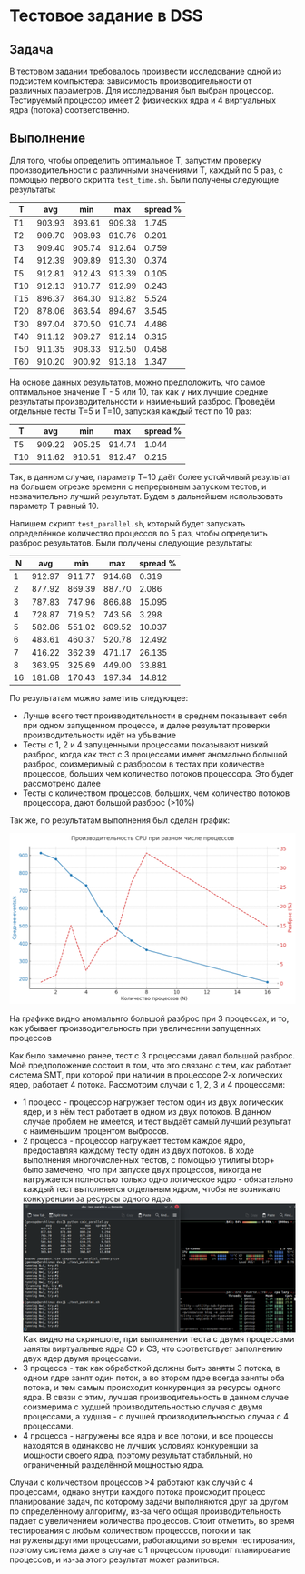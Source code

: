 # Тестовое задание в DSS

## Задача

В тестовом задании требовалось произвести исследование одной из подсистем компьютера: зависимость производительности от различных параметров. Для исследования был выбран процессор. Тестируемый процессор имеет 2 физических ядра и 4 виртуальных ядра (потока) соответственно.

## Выполнение

Для того, чтобы определить оптимальное T, запустим проверку производительности с различными значениями T, каждый по 5 раз, с помощью первого скрипта `test_time.sh`. Были получены следующие результаты:

| T   | avg    | min    | max    | spread % |
| --- | ------ | ------ | ------ | -------- |
| T1  | 903.93 | 893.61 | 909.38 | 1.745    |
| T2  | 909.70 | 908.93 | 910.76 | 0.201    |
| T3  | 909.40 | 905.74 | 912.64 | 0.759    |
| T4  | 912.39 | 909.89 | 913.30 | 0.374    |
| T5  | 912.81 | 912.43 | 913.39 | 0.105    |
| T10 | 912.13 | 910.77 | 912.99 | 0.243    |
| T15 | 896.37 | 864.30 | 913.82 | 5.524    |
| T20 | 878.06 | 863.54 | 894.67 | 3.545    |
| T30 | 897.04 | 870.50 | 910.74 | 4.486    |
| T40 | 911.12 | 909.27 | 912.14 | 0.315    |
| T50 | 911.35 | 908.33 | 912.50 | 0.458    |
| T60 | 910.20 | 900.92 | 913.18 | 1.347    |

На основе данных результатов, можно предположить, что самое оптимальное значение T - 5 или 10, так как у них лучшие средние результаты производительности и наименьший разброс. Проведём отдельные тесты T=5 и T=10, запуская каждый тест по 10 раз:

| T   | avg    | min    | max    | spread % |
| --- | ------ | ------ | ------ | -------- |
| T5  | 909.22 | 905.25 | 914.74 | 1.044    |
| T10 | 911.62 | 910.51 | 912.47 | 0.215    |

Так, в данном случае, параметр T=10 даёт более устойчивый результат на большем отрезке времени с непрерывным запуском тестов, и незначительно лучший результат. Будем в дальнейшем использовать параметр T равный 10.

Напишем скрипт `test_parallel.sh`, который будет запускать определённое количество процессов по 5 раз, чтобы определить разброс результатов. Были получены следующие результаты:

| N   | avg    | min    | max    | spread % |
| --- | ------ | ------ | ------ | -------- |
| 1   | 912.97 | 911.77 | 914.68 | 0.319    |
| 2   | 877.92 | 869.39 | 887.70 | 2.086    |
| 3   | 787.83 | 747.96 | 866.88 | 15.095   |
| 4   | 728.87 | 719.52 | 743.56 | 3.298    |
| 5   | 582.86 | 551.02 | 609.52 | 10.037   |
| 6   | 483.61 | 460.37 | 520.78 | 12.492   |
| 7   | 416.22 | 362.39 | 471.17 | 26.135   |
| 8   | 363.95 | 325.69 | 449.00 | 33.881   |
| 16  | 181.68 | 170.43 | 197.34 | 14.812   |

По результатам можно заметить следующее: 
- Лучше всего тест производительности в среднем показывает себя при одном запущенном процессе, и далее результат проверки производительности идёт на убывание
- Тесты с 1, 2 и 4 запущенными процессами показывают низкий разброс, когда как тест с 3 процессами имеет аномально большой разброс, соизмеримый с разбросом в тестах при количестве процессов, больших чем количество потоков процессора. Это будет рассмотрено далее
- Тесты с количеством процессов, больших, чем количество потоков процессора, дают большой разброс (>10%)

Так же, по результатам выполнения был сделан график:

![График](graph.png)

На графике видно аномальнго большой разброс при 3 процессах, и то, как убывает производительность при увеличеснии запущенных процессов

Как было замечено ранее, тест с 3 процессами давал большой разброс. Моё предположение состоит в том, что это связано с тем, как работает система SMT, при которой при наличии в процессоре 2-х логических ядер, работает 4 потока. Рассмотрим случаи с 1, 2, 3 и 4 процессами:
- 1 процесс - процессор нагружает тестом один из двух логических ядер, и в нём тест работает в одном из двух потоков. В данном случае проблем не имеется, и тест выдаёт самый лучший результат с наименьшим процентом выбросов.
- 2 процесса - процессор нагружает тестом каждое ядро, предоставляя каждому тесту один из двух потоков. В ходе выполнения многочисленных тестов, с помощью утилиты btop+ было замечено, что при запуске двух процессов, никогда не нагружается полностью только одно логическое ядро - обязательно каждый тест выполняется отдельным ядром, чтобы не возникало конкуренции за ресурсы одного ядра.
![Выполнение 2 процессов в btop+](btop_2_processes.png)
Как видно на скриншоте, при выполнении теста с двумя процессами заняты виртуальные ядра C0 и C3, что соответствует заполнению двух ядер двумя процессами.
- 3 процесса - так как обработкой должны быть заняты 3 потока, в одном ядре занят один поток, а во втором ядре всегда заняты оба потока, и тем самым происходит конкуренция за ресурсы одного ядра. В связи с этим, лучшая производительность в данном случае соизмерима с худшей производительностью случая с двумя процессами, а худшая - с лучшей производительностью случая с 4 процессами.
- 4 процесса - нагружены все ядра и все потоки, и все процессы находятся в одинаково не лучших условиях конкуренции за мощности своего ядра, поэтому результат стабильный, но ограниченный разделённой мощностью ядра.

Случаи с количеством процессов >4 работают как случай с 4 процессами, однако внутри каждого потока происходит процесс планирование задач, по которому задачи выполняются друг за другом по определённому алгоритму, из-за чего общая производительность падает с увеличением количества процессов. Стоит отметить, во время тестирования с любым количеством процессов, потоки и так нагружены другими процессами, работающими во время тестирования, поэтому система даже в случае с 1 процессом проводит планирование процессов, и из-за этого результат может разниться.
